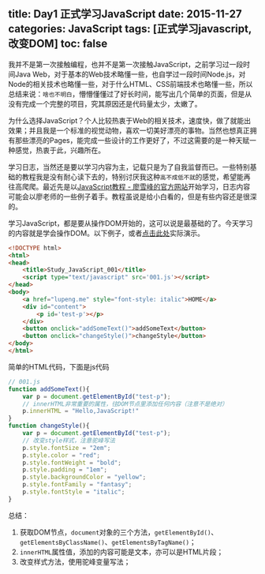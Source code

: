 title: Day1 正式学习JavaScript
date: 2015-11-27
categories: JavaScript
tags: [正式学习javascript,改变DOM]
toc: false
---

我并不是第一次接触编程，也并不是第一次接触JavaScript，之前学习过一段时间Java Web，对于基本的Web技术略懂一些，也自学过一段时间Node.js，对Node的相关技术也略懂一些，对于什么HTML、CSS前端技术也略懂一些，所以总结来说：`啥也不明白`，懵懵懂懂过了好长时间，能写出几个简单的页面，但是从没有完成一个完整的项目，究其原因还是代码量太少，太嫩了。
<!--more-->
为什么选择JavaScript？个人比较热衷于Web的相关技术，速度快，做了就能出效果；并且我是一个标准的视觉动物，喜欢一切美好漂亮的事物。当然也想真正拥有那些漂亮的Pages，能完成一些设计的工作更好了，不过这需要的是一种天赋一种感觉，热衷于此，兴趣所在。

学习日志，当然还是要以学习内容为主，记载只是为了自我监督而已。一些特别基础的教程我是没有耐心读下去的，特别讨厌我这种`高不成低不就`的感觉，希望能再往高爬爬。最近先是以[JavaScript教程 - 廖雪峰的官方网站](http://www.liaoxuefeng.com/wiki/001434446689867b27157e896e74d51a89c25cc8b43bdb3000)开始学习，日志内容可能会以廖老师的一些例子着手。教程虽说是给小白看的，但是有些内容还是很深的。

学习JavaScript，都是要从操作DOM开始的，这可以说是最基础的了。今天学习的内容就是学会操作DOM。以下例子，或者[点击此处](../HTML/001.html)实际演示。

```html
<!DOCTYPE html>
<html>
<head>
    <title>Study_JavaScript_001</title>
    <script type="text/javascript" src='001.js'></script>
</head>
<body>
    <a href="lupeng.me" style="font-style: italic">HOME</a>
    <div id="content">
        <p id='test-p'></p>
    </div>
    <button onclick="addSomeText()">addSomeText</button>
    <button onclick="changeStyle()">changeStyle</button>
</body>
</html>
```

简单的HTML代码，下面是js代码

```javascript
// 001.js
function addSomeText(){
    var p = document.getElementById("test-p");
    // innerHTML非常重要的属性，往DOM节点里添加任何内容（注意不是绝对）
    p.innerHTML = "Hello,JavaScript!"  
}
function changeStyle(){
    var p = document.getElementById("test-p");
    // 改变style样式，注意驼峰写法
    p.style.fontSize = "2em";  
    p.style.color = "red";
    p.style.fontWeight = "bold";
    p.style.padding = "1em";
    p.style.backgroundColor = "yellow";
    p.style.fontFamily = "fantasy";
    p.style.fontStyle = "italic";
}
```

总结：

1. 获取DOM节点，`document`对象的三个方法，`getElementById()`、`getElementsByClassName()`、`getElementsByTagName()`；
2. `innerHTML`属性值，添加的内容可能是文本，亦可以是HTML片段；
3. 改变样式方法，使用驼峰变量写法；
